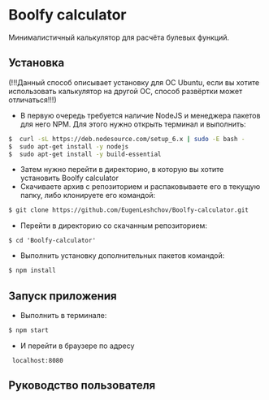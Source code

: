 # Boolfy calculator

Минималистичный калькулятор для расчёта булевых функций.

## Установка

(!!!Данный способ описывает установку для ОС Ubuntu, если вы хотите использовать калькулятор на другой ОС, способ развёртки может отличаться!!!)

   * В первую очередь требуется наличие NodeJS и менеджера пакетов для него NPM. Для этого нужно открыть терминал и выполнить:

   ```bash
   $  curl -sL https://deb.nodesource.com/setup_6.x | sudo -E bash -
   $  sudo apt-get install -y nodejs
   $  sudo apt-get install -y build-essential
   ```
   * Затем нужно перейти в директорию, в которую вы хотите установить Boolfy calculator
   * Скачиваете архив с репозиторием и распаковываете его в текущую папку, либо клонируете его командой:

   ```bash
   $ git clone https://github.com/EugenLeshchov/Boolfy-calculator.git
   ```
   * Перейти в директорию со скачанным репозиторием:

   ```
   $ cd 'Boolfy-calculator'
   ```
   * Выполнить установку дополнительных пакетов командой:

   ```bash
   $ npm install
   ```

## Запуск приложения

   * Выполнить в терминале:

   ```bash
   $ npm start
   ```
   * И перейти в браузере по адресу
   ```
    localhost:8080
   ```

## Руководство пользователя
